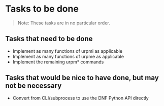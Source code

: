 # Tasks to be done
> Note: These tasks are in no particular order.

## Tasks that need to be done

* Implement as many functions of urpmi as applicable
* Implement as many functions of urpme as applicable
* Implement the remaining urpm* commands

## Tasks that would be nice to have done, but may not be necessary

* Convert from CLI/subprocess to use the DNF Python API directly